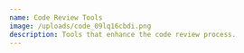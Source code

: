 ```yaml
---
name: Code Review Tools
image: /uploads/code_09lq16cbdi.png
description: Tools that enhance the code review process.
---
```

